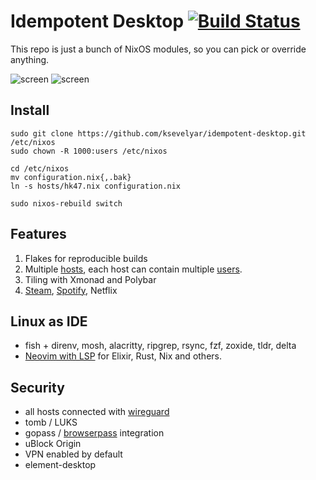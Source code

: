 # Idempotent Desktop [![Build Status](https://github.com/ksevelyar/idempotent-desktop/workflows/build/badge.svg)](https://github.com/ksevelyar/idempotent-desktop/actions)

This repo is just a bunch of NixOS modules, so you can pick or override anything. 

![screen](https://i.imgur.com/fWKORz4.png)
![screen](https://i.imgur.com/fhAtYZY.png)

## Install

```
sudo git clone https://github.com/ksevelyar/idempotent-desktop.git /etc/nixos
sudo chown -R 1000:users /etc/nixos

cd /etc/nixos
mv configuration.nix{,.bak}
ln -s hosts/hk47.nix configuration.nix

sudo nixos-rebuild switch
```

## Features

1. Flakes for reproducible builds
2. Multiple [hosts](https://github.com/ksevelyar/idempotent-desktop/tree/main/hosts), each host can contain multiple [users](https://github.com/ksevelyar/idempotent-desktop/tree/main/users).
4. Tiling with Xmonad and Polybar
6. [Steam](https://github.com/ksevelyar/idempotent-desktop/blob/main/packages/games.nix), [Spotify](https://open.spotify.com/playlist/1FOoZGP15NMWkGqLDWk3lR?si=a001b656806e46bd), Netflix

## Linux as IDE

* fish + direnv, mosh, alacritty, ripgrep, rsync, fzf, zoxide, tldr, delta 
* [Neovim with LSP](https://github.com/ksevelyar/idempotent-desktop/blob/main/users/shared/.config/nvim/init.vim) for Elixir, Rust, Nix and others.

## Security

* all hosts connected with [wireguard](https://github.com/ksevelyar/idempotent-desktop/blob/main/hosts/skynet.nix#L67)
* tomb / LUKS
* gopass / [browserpass](https://github.com/browserpass/browserpass-extension#available-keyboard-shortcuts) integration
* uBlock Origin
* VPN enabled by default
* element-desktop
